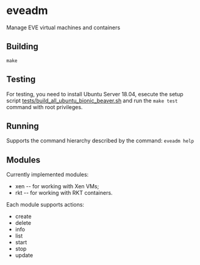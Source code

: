 # eveadm
Manage EVE virtual machines and containers

## Building
```make```

## Testing
For testing, you need to install Ubuntu Server 18.04, esecute the setup script [tests/build_all_ubuntu_bionic_beaver.sh](https://github.com/itmo-eve/eveadm/blob/master/tests/build_all_ubuntu_bionic_beaver.sh) and run the ```make test``` command with root privileges.

## Running
Supports the command hierarchy described by the command:
```eveadm help```

## Modules
Currently implemented modules:
* xen -- for working with Xen VMs;
* rkt -- for working with RKT containers.

Each module supports actions:
* create
* delete
* info
* list
* start
* stop
* update
